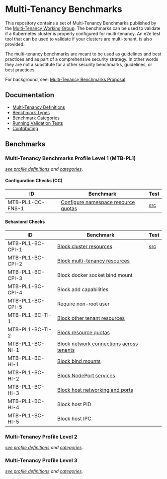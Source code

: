 # Multi-Tenancy Benchmarks

This repository contains a set of Multi-Tenancy Benchmarks published by the 
[Multi-Tenancy Working Group](https://github.com/kubernetes-sigs/multi-tenancy). The benchmarks can be used to validate if a Kubernetes cluster is properly configured for multi-tenancy. An e2e test tool that can be used to validate if your clusters are multi-tenant, is also provided.

The multi-tenancy benchmarks are meant to be used as guidelines and best practices and as part of a comprehensive security strategy. In other words they are not a substitute for a other security benchmarks, guidelines, or best practices.

For background, see: [Multi-Tenancy Benchmarks Proposal](https://docs.google.com/document/d/1O-G8jEpiJxOeYx9Pd2OuOSb8859dTRNmgBC5gJv0krE/edit?usp=sharing).

## Documentation
- [Multi-Tenancy Definitions](documentation/definitions.md)
- [Benchmark Types](documentation/types.md)
- [Benchmark Categories](documentation/categories.md)
- [Running Validation Tests](documentation/run.md)
- [Contributing](documentation/contributing.md)

## Benchmarks

### Multi-Tenancy Benchmarks Profile Level 1 (MTB-PL1)

*[see profile definitions](documentation/definitions.md#level-1) and [categories](documentation/categories.md).*

#### Configuration Checks (CC)

| ID             | Benchmark                                                                                            | Test  |
|------------------|------------------------------------------------------------------------------------------------------|-------|
| MTB-PL1-CC-FNS-1 | [Configure namespace resource quotas](e2e/tests/configure_ns_quotas/)|  [src](e2e/tests/configure_ns_quotas/configure_ns_quotas.go) |


#### Behavioral Checks

| ID | Benchmark                                                                      | Test                            |
|------|--------------------------------------------------------------------------------|---------------------------------|
| MTB-PL1-BC-CPI-1 | [Block cluster resources](e2e/tests/block_cluster_resources/) | [src](e2e/tests/block_cluster_resources/block_cluster_resources.go) |
| MTB-PL1-BC-CPI-2 | [Block multi-tenancy resources](e2e/tests/block_multitenant_resources/)| |
| MTB-PL1-BC-CPI-3 | Block docker socket bind mount  | |
| MTB-PL1-BC-CPI-4 | Block add capabilities  | |
| MTB-PL1-BC-CPI-5 | Require non-root user  | |
| MTB-PL1-BC-TI-1 | [Block other tenant resources](e2e/tests/block_other_tenants/) | |
| MTB-PL1-BC-TI-2 | [Block resource quotas](e2e/tests/block_ns_quotas/) | |
| MTB-PL1-BC-NI-1 | [Block network connections across tenants](e2e/tests/block_network_connections/)| |
| MTB-PL1-BC-HI-1 | [Block bind mounts](e2e/tests/block_bind_mounts/) | |
| MTB-PL1-BC-HI-2 | [Block NodePort services](e2e/tests/block_nodeports/) | |
| MTB-PL1-BC-HI-3 | [Block host networking and ports ](e2e/tests/block_host_net_ports/) | |
| MTB-PL1-BC-HI-4 | Block host PID  | |
| MTB-PL1-BC-HI-5 | Block host IPC  | |

### Multi-Tenancy Profile Level 2

*[see profile definitions](documentation/definitions.md#level-2) and [categories](documentation/categories.md).*


### Multi-Tenancy Profile Level 3

*[see profile definitions](documentation/definitions.md#level-3) and [categories](documentation/categories.md).*

